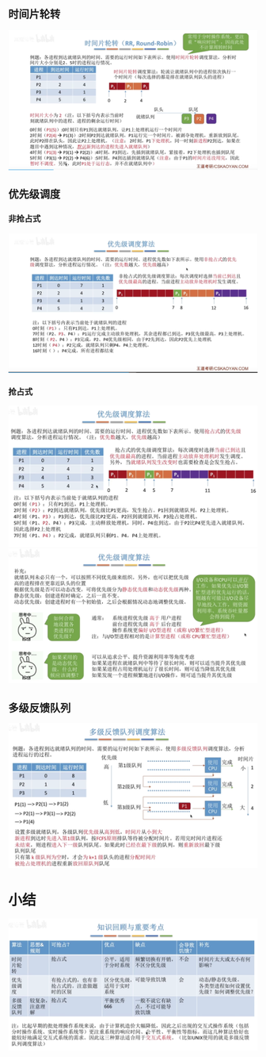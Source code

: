 

## 时间片轮转
![输入图片说明](/imgs/2025-09-11/G9Ic3suyXFAuSp4Y.png)
## 优先级调度
### 非抢占式
![输入图片说明](/imgs/2025-09-11/A2sLn8PTK6Vk4alT.png)
### 抢占式
![输入图片说明](/imgs/2025-09-11/TqvDuAtWjGXnmqFR.png)
![输入图片说明](/imgs/2025-09-11/kLaJDdM181XudzcA.png)
## 多级反馈队列
![输入图片说明](/imgs/2025-09-11/g0721Nkhsrcr0t2T.png)
# 小结
![输入图片说明](/imgs/2025-09-11/CONF573ekpq6yTVj.png)
<!--stackedit_data:
eyJoaXN0b3J5IjpbNTE0NDQ2OTczLC0yNTkzMzU0MDddfQ==
-->
